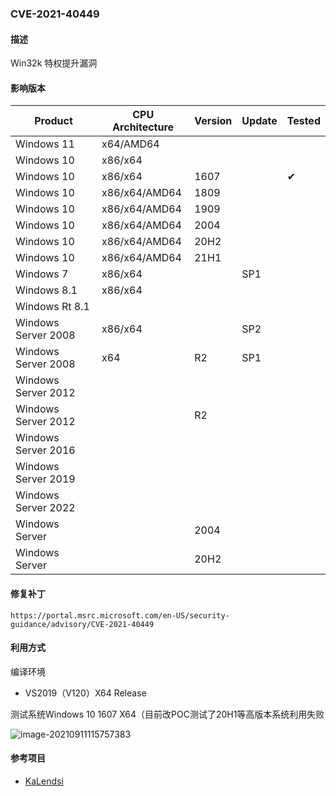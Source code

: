 ### CVE-2021-40449

#### 描述

Win32k 特权提升漏洞

#### 影响版本

| Product             | CPU Architecture | Version | Update | Tested   |
| ------------------- | ---------------- | ------- | ------ | -------- |
| Windows 11          | x64/AMD64        |         |        |          |
| Windows 10          | x86/x64          |         |        |          |
| Windows 10          | x86/x64          | 1607    |        | &#10004; |
| Windows 10          | x86/x64/AMD64    | 1809    |        |          |
| Windows 10          | x86/x64/AMD64    | 1909    |        |          |
| Windows 10          | x86/x64/AMD64    | 2004    |        |          |
| Windows 10          | x86/x64/AMD64    | 20H2    |        |          |
| Windows 10          | x86/x64/AMD64    | 21H1    |        |          |
| Windows 7           | x86/x64          |         | SP1    |          |
| Windows 8.1         | x86/x64          |         |        |          |
| Windows Rt 8.1      |                  |         |        |          |
| Windows Server 2008 | x86/x64          |         | SP2    |          |
| Windows Server 2008 | x64              | R2      | SP1    |          |
| Windows Server 2012 |                  |         |        |          |
| Windows Server 2012 |                  | R2      |        |          |
| Windows Server 2016 |                  |         |        |          |
| Windows Server 2019 |                  |         |        |          |
| Windows Server 2022 |                  |         |        |          |
| Windows Server      |                  | 2004    |        |          |
| Windows Server      |                  | 20H2    |        |          |



#### 修复补丁

```
https://portal.msrc.microsoft.com/en-US/security-guidance/advisory/CVE-2021-40449
```

#### 利用方式

编译环境

- VS2019（V120）X64 Release

测试系统Windows 10 1607 X64（目前改POC测试了20H1等高版本系统利用失败

![image-20210911115757383](https://raw.github.com/Ascotbe/Random-img/master/Kernelhub/CVE-2021-40449_Windows_10_1607_X64.gif)

#### 参考项目

- [KaLendsi](https://github.com/KaLendsi/CVE-2021-40449-Exploit)
